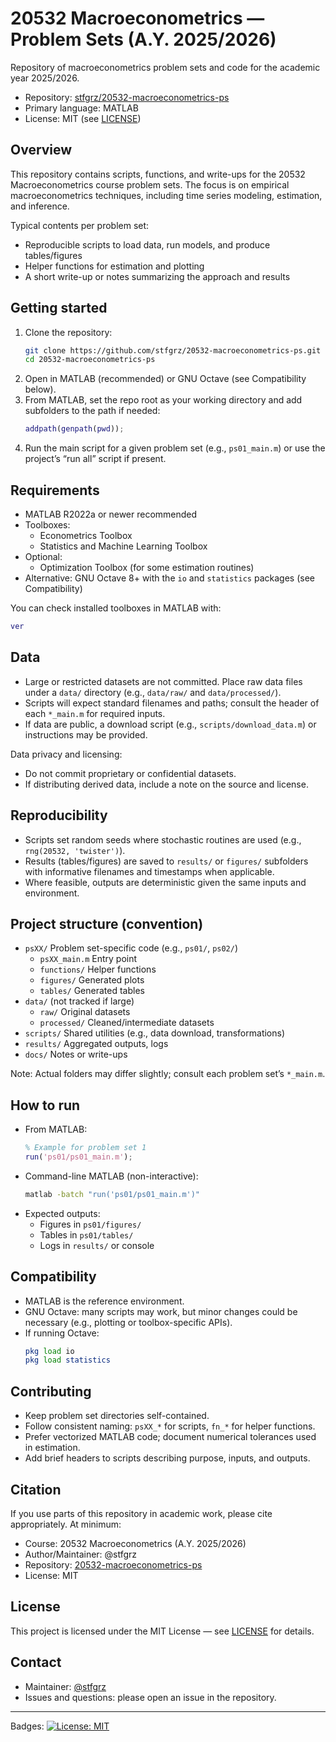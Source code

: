 # 20532 Macroeconometrics — Problem Sets (A.Y. 2025/2026)

Repository of macroeconometrics problem sets and code for the academic year 2025/2026.

- Repository: [stfgrz/20532-macroeconometrics-ps](https://github.com/stfgrz/20532-macroeconometrics-ps)
- Primary language: MATLAB
- License: MIT (see [LICENSE](LICENSE))

## Overview

This repository contains scripts, functions, and write-ups for the 20532 Macroeconometrics course problem sets. The focus is on empirical macroeconometrics techniques, including time series modeling, estimation, and inference.

Typical contents per problem set:
- Reproducible scripts to load data, run models, and produce tables/figures
- Helper functions for estimation and plotting
- A short write-up or notes summarizing the approach and results

## Getting started

1. Clone the repository:
   ```bash
   git clone https://github.com/stfgrz/20532-macroeconometrics-ps.git
   cd 20532-macroeconometrics-ps
   ```
2. Open in MATLAB (recommended) or GNU Octave (see Compatibility below).
3. From MATLAB, set the repo root as your working directory and add subfolders to the path if needed:
   ```matlab
   addpath(genpath(pwd));
   ```
4. Run the main script for a given problem set (e.g., `ps01_main.m`) or use the project’s “run all” script if present.

## Requirements

- MATLAB R2022a or newer recommended
- Toolboxes:
  - Econometrics Toolbox
  - Statistics and Machine Learning Toolbox
- Optional:
  - Optimization Toolbox (for some estimation routines)
- Alternative: GNU Octave 8+ with the `io` and `statistics` packages (see Compatibility)

You can check installed toolboxes in MATLAB with:
```matlab
ver
```

## Data

- Large or restricted datasets are not committed. Place raw data files under a `data/` directory (e.g., `data/raw/` and `data/processed/`).
- Scripts will expect standard filenames and paths; consult the header of each `*_main.m` for required inputs.
- If data are public, a download script (e.g., `scripts/download_data.m`) or instructions may be provided.

Data privacy and licensing:
- Do not commit proprietary or confidential datasets.
- If distributing derived data, include a note on the source and license.

## Reproducibility

- Scripts set random seeds where stochastic routines are used (e.g., `rng(20532, 'twister')`).
- Results (tables/figures) are saved to `results/` or `figures/` subfolders with informative filenames and timestamps when applicable.
- Where feasible, outputs are deterministic given the same inputs and environment.

## Project structure (convention)

- `psXX/` Problem set-specific code (e.g., `ps01/`, `ps02/`)
  - `psXX_main.m` Entry point
  - `functions/` Helper functions
  - `figures/` Generated plots
  - `tables/` Generated tables
- `data/` (not tracked if large)
  - `raw/` Original datasets
  - `processed/` Cleaned/intermediate datasets
- `scripts/` Shared utilities (e.g., data download, transformations)
- `results/` Aggregated outputs, logs
- `docs/` Notes or write-ups

Note: Actual folders may differ slightly; consult each problem set’s `*_main.m`.

## How to run

- From MATLAB:
  ```matlab
  % Example for problem set 1
  run('ps01/ps01_main.m');
  ```
- Command-line MATLAB (non-interactive):
  ```bash
  matlab -batch "run('ps01/ps01_main.m')"
  ```
- Expected outputs:
  - Figures in `ps01/figures/`
  - Tables in `ps01/tables/`
  - Logs in `results/` or console

## Compatibility

- MATLAB is the reference environment.
- GNU Octave: many scripts may work, but minor changes could be necessary (e.g., plotting or toolbox-specific APIs).
- If running Octave:
  ```octave
  pkg load io
  pkg load statistics
  ```

## Contributing

- Keep problem set directories self-contained.
- Follow consistent naming: `psXX_*` for scripts, `fn_*` for helper functions.
- Prefer vectorized MATLAB code; document numerical tolerances used in estimation.
- Add brief headers to scripts describing purpose, inputs, and outputs.

## Citation

If you use parts of this repository in academic work, please cite appropriately. At minimum:
- Course: 20532 Macroeconometrics (A.Y. 2025/2026)
- Author/Maintainer: @stfgrz
- Repository: [20532-macroeconometrics-ps](https://github.com/stfgrz/20532-macroeconometrics-ps)
- License: MIT

## License

This project is licensed under the MIT License — see [LICENSE](LICENSE) for details.

## Contact

- Maintainer: [@stfgrz](https://github.com/stfgrz)
- Issues and questions: please open an issue in the repository.

---
Badges:
[![License: MIT](https://img.shields.io/badge/License-MIT-yellow.svg)](LICENSE)
